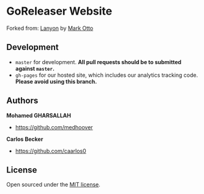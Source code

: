 # GoReleaser Website

Forked from: [Lanyon](https://github.com/poole/lanyon) by [Mark Otto](https://twitter.com/mdo)

## Development

- `master` for development.  **All pull requests should be to submitted against `master`.**
- `gh-pages` for our hosted site, which includes our analytics tracking code. **Please avoid using this branch.**

## Authors

**Mohamed GHARSALLAH**
- <https://github.com/medhoover>

**Carlos Becker**
- <https://github.com/caarlos0>


## License

Open sourced under the [MIT license](LICENSE.md).

